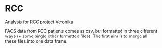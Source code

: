 # RCC
Analysis for RCC project Veronika

FACS data from RCC patients comes as csv, but formatted in three different ways (+ some single other formatted files). The first aim is to merge all these files into one data frame. 